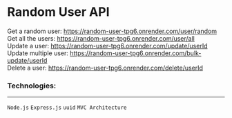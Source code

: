 # Random User API

Get a random user: https://random-user-tpg6.onrender.com/user/random  
Get all the users: https://random-user-tpg6.onrender.com/user/all  
Update a user: https://random-user-tpg6.onrender.com/update/userId  
Update multiple user: https://random-user-tpg6.onrender.com/bulk-update/userId  
Delete a user: https://random-user-tpg6.onrender.com/delete/userId

### Technologies:

---

`Node.js` `Express.js` `uuid` `MVC Architecture`
